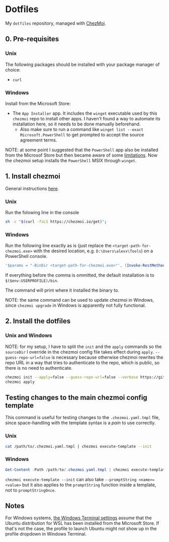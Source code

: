 # Dotfiles

My `dotfiles` repository, managed with [ChezMoi](https://www.chezmoi.io/).

## 0. Pre-requisites

### Unix

The following packages should be installed with your package manager of choice:

- `curl`

### Windows

Install from the Microsoft Store:

- The `App Installer` app.
  It includes the `winget` executable used by this `chezmoi` repo to install other apps.
  I haven't found a way to automate its installation here, so it needs to be done manually beforehand.
  - Also make sure to run a command like `winget list --exact Microsoft.PowerShell` to get prompted to accept the source agreement terms.

NOTE: at some point I suggested that the `PowerShell` app also be installed from the Microsof Store but
then became aware of some [limitations](https://learn.microsoft.com/en-us/powershell/scripting/install/installing-powershell-on-windows?view=powershell-7.3#installing-from-the-microsoft-store).
Now the chezmoi setup installs the `PowerShell` MSIX through `winget`.

## 1. Install chezmoi

General instructions [here](https://www.chezmoi.io/install/).

### Unix

Run the folowing line in the console

```bash
sh -c "$(curl -fsLS https://chezmoi.io/get)";
```

### Windows

Run the following line exactly as is (just replace the `<target-path-for-chezmoi.exe>` with the desired location, e.g. `D:\Users\alexv\Tools`) on a PowerShell console.

```PowerShell
'$params = "-BinDir <target-path-for-chezmoi.exe>"', (Invoke-RestMethod -UseBasicParsing https://chezmoi.io/get.ps1) | powershell -Command - ;
```

If everything before the comma is ommitted, the default installation is to `$($env:USERPROFILE)/bin`.

The command will print where it installed the binary to.

NOTE: the same command can be used to update chezmoi in Windows, since `chezmoi upgrade` in Windows is apparently not fully functional.

## 2. Install the dotfiles

### Unix and Windows

NOTE: for my setup, I have to split the `init` and the `apply` commands so the `sourceDir` I override in the chezmoi config file takes effect during `apply`.
`--guess-repo-url=false` is necessary because otherwise chezmoi rewrites the repo URL in a way that tries to authenticate to the repo, which is public,
so there is no need to authenticate.

```bash
chezmoi init --apply=false --guess-repo-url=false --verbose https://github.com/alexvy86/dotfiles.git
chezmoi apply
```

## Testing changes to the main chezmoi config template

This command is useful for testing changes to the `.chezmoi.yaml.tmpl` file, since space-handling with the template syntax is a *pain* to use correctly.

### Unix

```bash
cat /path/to/.chezmoi.yaml.tmpl | chezmoi execute-template --init
```

### Windows

```PowerShell
Get-Content -Path /path/to/.chezmoi.yaml.tmpl | chezmoi execute-template --init
```

`chezmoi execute-template --init` can also take `--promptString <name>=<value>` but it also applies to the `promptString` function inside a template, not to `promptStringOnce`.

## Notes

For Windows systems, [the Windows Terminal settings][windows-terminal-settings-file] assume that the Ubuntu distribution
for WSL has been installed from the Microsoft Store.
If that's not the case, the profile to launch Ubuntu might not show up in the profile dropdown in Windows Terminal.

<!-- Links -->
[windows-terminal-settings-file]: ./windows/AppData/Local/Packages/Microsoft.WindowsTerminal_8wekyb3d8bbwe/LocalState/settings.json
